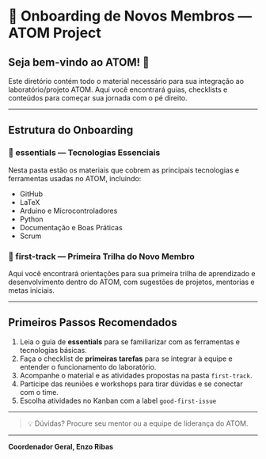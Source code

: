 # 🧠 Onboarding de Novos Membros — ATOM Project

## Seja bem-vindo ao ATOM! 🚀

Este diretório contém todo o material necessário para sua integração ao laboratório/projeto ATOM. Aqui você encontrará guias, checklists e conteúdos para começar sua jornada com o pé direito.

---

## Estrutura do Onboarding

### 📁 essentials — Tecnologias Essenciais  
Nesta pasta estão os materiais que cobrem as principais tecnologias e ferramentas usadas no ATOM, incluindo:  
- GitHub  
- LaTeX  
- Arduino e Microcontroladores  
- Python  
- Documentação e Boas Práticas  
- Scrum  

### 📁 first-track — Primeira Trilha do Novo Membro  
Aqui você encontrará orientações para sua primeira trilha de aprendizado e desenvolvimento dentro do ATOM, com sugestões de projetos, mentorias e metas iniciais.

---

## Primeiros Passos Recomendados

1. Leia o guia de **essentials** para se familiarizar com as ferramentas e tecnologias básicas.  
2. Faça o checklist de **primeiras tarefas** para se integrar à equipe e entender o funcionamento do laboratório.  
3. Acompanhe o material e as atividades propostas na pasta `first-track`.  
4. Participe das reuniões e workshops para tirar dúvidas e se conectar com o time.
5. Escolha atividades no Kanban com a label `good-first-issue`

---

> 💡 Dúvidas? Procure seu mentor ou a equipe de liderança do ATOM.

---

**Coordenador Geral, Enzo Ribas**
